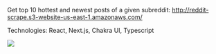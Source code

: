 Get top 10 hottest and newest posts of a given subreddit: http://reddit-scrape.s3-website-us-east-1.amazonaws.com/

Technologies: React, Next.js, Chakra UI, Typescript

![](https://media.giphy.com/media/BOoJ5PY49VJsvRdKsc/giphy.gif)
